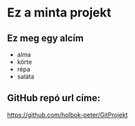 # Ez a minta projekt

## Ez meg egy alcím
- alma
- körte
- répa
- saláta

## GitHub repó url címe:
https://github.com/holbok-peter/GitProjekt